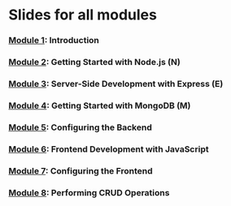 # Slides for all modules

### [Module 1](./Module%201/Slides/README.md): Introduction

### [Module 2](./Module%202/Slides/README.md): Getting Started with Node.js (N)

### [Module 3](./Module%203/Slides/README.md): Server-Side Development with Express (E)

### [Module 4](./Module%204/Slides/README.md): Getting Started with MongoDB (M)

### [Module 5](./Module%205/Slides/README.md): Configuring the Backend

### [Module 6](./Module%206/Slides/README.md): Frontend Development with JavaScript 

### [Module 7](./Module%207/Slides/README.md): Configuring the Frontend

### [Module 8](./Module%208/Slides/README.md): Performing CRUD Operations
